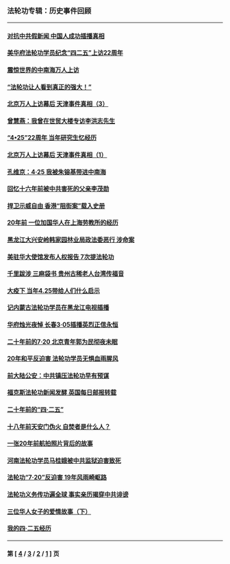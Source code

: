 ### 法轮功专辑：历史事件回顾
---
#### [对抗中共假新闻 中国人成功插播真相](../../pages/nf5793/n12910618.md?05200430) 
#### [美华府法轮功学员纪念“四二五”上访22周年](../../pages/nf5793/n12904445.md?05200430) 
#### [震惊世界的中南海万人上访](../../pages/nf5793/n12903976.md?05200430) 
#### [“法轮功让人看到真正的强大！”](../../pages/nf5793/n12903195.md?05200430) 
#### [北京万人上访幕后 天津事件真相（3）](../../pages/nf5793/n12902807.md?05200430) 
#### [曾慧燕：我曾在世贸大楼专访李洪志先生](../../pages/nf5793/n12898729.md?05200430) 
#### [“4•25”22周年 当年研究生忆经历](../../pages/nf5793/n12894152.md?05200430) 
#### [北京万人上访幕后 天津事件真相（1）](../../pages/nf5793/n12885174.md?05200430) 
#### [孔维京：4·25 我被朱镕基带进中南海](../../pages/nf5793/n12864987.md?05200430) 
#### [回忆十六年前被中共害死的父亲李茂勋](../../pages/nf5793/n12880270.md?05200430) 
#### [捍卫示威自由 香港“阻街案”载入史册](../../pages/nf5793/n12811245.md?05200430) 
#### [20年前 一位加国华人在上海劳教所的经历](../../pages/nf5793/n12707932.md?05200430) 
#### [黑龙江大兴安岭韩家园林业局政法委恶行 涉命案](../../pages/nf5793/n12622815.md?05200430) 
#### [美驻华大使馆发布人权报告 7次提法轮功](../../pages/nf5793/n12520541.md?05200430) 
#### [千里跋涉 三麻袋书 贵州古稀老人台湾传福音](../../pages/nf5793/n12198750.md?05200430) 
#### [大疫下 当年4.25带给人们什么启示](../../pages/nf5793/n12058565.md?05200430) 
#### [记内蒙古法轮功学员在黑龙江电视插播](../../pages/nf5793/n11699194.md?05200430) 
#### [华府烛光夜悼 长春3·05插播英烈正信永恒](../../pages/nf5793/n11397432.md?05200430) 
#### [二十年前的7·20 北京青年郭为民彻夜未眠](../../pages/nf5793/n11354195.md?05200430) 
#### [20年和平反迫害 法轮功学员无惧血雨腥风](../../pages/nf5793/n11348279.md?05200430) 
#### [前大陆公安：中共镇压法轮功早有预谋](../../pages/nf5793/n11352168.md?05200430) 
#### [福克斯法轮功新闻发酵  英国每日邮报转载](../../pages/nf5793/n11285952.md?05200430) 
#### [二十年前的“四·二五”](../../pages/nf5793/n11207639.md?05200430) 
#### [十八年前天安门伪火 自焚者是什么人？](../../pages/nf5793/n10996556.md?05200430) 
#### [一张20年前航拍照片背后的故事](../../pages/nf5793/n10693797.md?05200430) 
#### [河南法轮功学员马桂娥被中共监狱迫害致死](../../pages/nf5793/n10684974.md?05200430) 
#### [法轮功“7‧20”反迫害 19年风雨崎岖路](../../pages/nf5793/n10570834.md?05200430) 
#### [法轮功义务传功遍全球 事实亲历揭穿中共诽谤](../../pages/nf5793/n10581061.md?05200430) 
#### [三位华人女子的爱情故事（下）](../../pages/nf5793/n10435541.md?05200430) 
#### [我的四·二五经历](../../pages/nf5793/n10347081.md?05200430) 

---
#### 第 [ [4](./4.md?05200430) / [3](./3.md?05200430) / [2](./2.md?05200430) / [1](./1.md?05200430) ] 页
